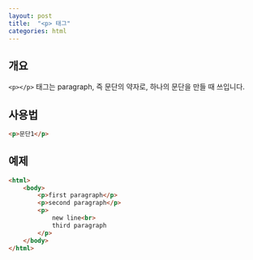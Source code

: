 ```yaml
---
layout: post
title:  "<p> 태그"
categories: html
---
```


## 개요
`<p></p>` 태그는 paragraph, 즉 문단의 약자로, 하나의 문단을 만들 때 쓰입니다.


## 사용법
```html
<p>문단1</p>
```

## 예제
```html
<html>
	<body>
		<p>first paragraph</p>
		<p>second paragraph</p>
		<p>
			new line<br>
			third paragraph
		</p>
	</body>
</html>
```

